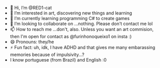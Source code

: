 - 👋 Hi, I’m @RED1-cat
- 👀 I’m interested in art, discovering new things and learning
- 🌱 I’m currently learning programming C# to create games 
- 💞️ I’m looking to collaborate on ...nothing. Please don't contact me lol
- 📫 How to reach me ...don't, also. Unless you want an art commision, then I'm open for contact as @furinhonoqueixo1 on insta :)
- 😄 Pronouns: they/he
- ⚡ Fun fact: uh, idk, I have ADHD and that gives me many embarassing memories because of impulsivity...?
- I know portuguese (from Brazil) and English :0

<!---
RED1-cat/RED1-cat is a ✨ special ✨ repository because its `README.md` (this file) appears on your GitHub profile.
You can click the Preview link to take a look at your changes.
--->
